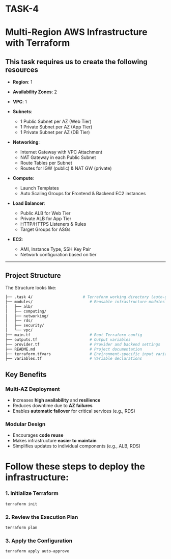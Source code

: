 #  TASK-4
#  Multi-Region AWS Infrastructure with Terraform

## This task requires us to create the following resources 

- **Region**: 1  
- **Availability Zones**: 2  
- **VPC**: 1  
- **Subnets**:
  - 1 Public Subnet per AZ (Web Tier)
  - 1 Private Subnet per AZ (App Tier)
  - 1 Private Subnet per AZ (DB Tier)

- **Networking**:
  - Internet Gateway with VPC Attachment
  - NAT Gateway in each Public Subnet
  - Route Tables per Subnet
  - Routes for IGW (public) & NAT GW (private)

- **Compute**:
  - Launch Templates
  - Auto Scaling Groups for Frontend & Backend EC2 instances

- **Load Balancer**:
  - Public ALB for Web Tier
  - Private ALB for App Tier
  - HTTP/HTTPS Listeners & Rules
  - Target Groups for ASGs

- **EC2**:
  - AMI, Instance Type, SSH Key Pair
  - Network configuration based on tier


---

##  Project Structure

The Structure looks like:

```bash
├── .task 4/                      # Terraform working directory (auto-generated)
├── modules/                         # Reusable infrastructure modules
│   ├── alb/
│   ├── computing/
│   ├── networking/
│   ├── rds/
│   ├── security/
│   └── vpc/
├── main.tf                          # Root Terraform config
├── outputs.tf                       # Output variables
├── provider.tf                      # Provider and backend settings
├── README.md                        # Project documentation
├── terraform.tfvars                 # Environment-specific input variables           
├── variables.tf                     # Variable declarations
```
##  Key Benefits

###  Multi-AZ Deployment
- Increases **high availability** and **resilience**
- Reduces downtime due to **AZ failures**
- Enables **automatic failover** for critical services (e.g., RDS)

###  Modular Design
- Encourages **code reuse**
- Makes infrastructure **easier to maintain**
- Simplifies updates to individual components (e.g., ALB, RDS)


# Follow these steps to deploy the infrastructure:

### 1. Initialize Terraform
```bash
terraform init
```
### 2. Review the Execution Plan
```bash
terraform plan
```
### 3. Apply the Configuration
```bash
terraform apply auto-approve
```
